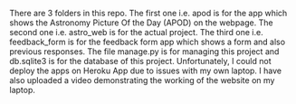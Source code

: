 There are 3 folders in this repo. The first one i.e. apod is for the app which shows the Astronomy Picture Of the Day (APOD) on the webpage. The second one i.e. astro_web is for the actual project. The third one i.e. feedback_form is for the feedback form app which shows a form and also previous responses. The file manage.py is for managing this project and db.sqlite3 is for the database of this project. Unfortunately, I could not deploy the apps on Heroku App due to issues with my own laptop. I have also uploaded a video demonstrating the working of the website on my laptop.
